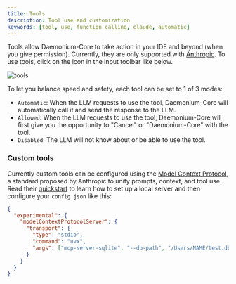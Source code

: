 ```yaml
---
title: Tools
description: Tool use and customization
keywords: [tool, use, function calling, claude, automatic]
---
```


Tools allow Daemonium-Core to take action in your IDE and beyond (when you give permission). Currently, they are only supported with [Anthropic](./model-providers/top-level/anthropic.md). To use tools, click on the icon in the input toolbar like below.

![tools](/img/tool-use-example.png)

To let you balance speed and safety, each tool can be set to 1 of 3 modes:

- `Automatic`: When the LLM requests to use the tool, Daemonium-Core will automatically call it and send the response to the LLM.
- `Allowed`: When the LLM requests to use the tool, Daemonium-Core will first give you the opportunity to "Cancel" or "Daemonium-Core" with the tool.
- `Disabled`: The LLM will not know about or be able to use the tool.

### Custom tools

Currently custom tools can be configured using the [Model Context Protocol](https://modelcontextprotocol.io/introduction), a standard proposed by Anthropic to unify prompts, context, and tool use. Read their [quickstart](https://modelcontextprotocol.io/quickstart) to learn how to set up a local server and then configure your `config.json` like this:

```json title="~/.daemonium-core/config.json"
{
  "experimental": {
    "modelContextProtocolServer": {
      "transport": {
        "type": "stdio",
        "command": "uvx",
        "args": ["mcp-server-sqlite", "--db-path", "/Users/NAME/test.db"]
      }
    }
  }
}
```
